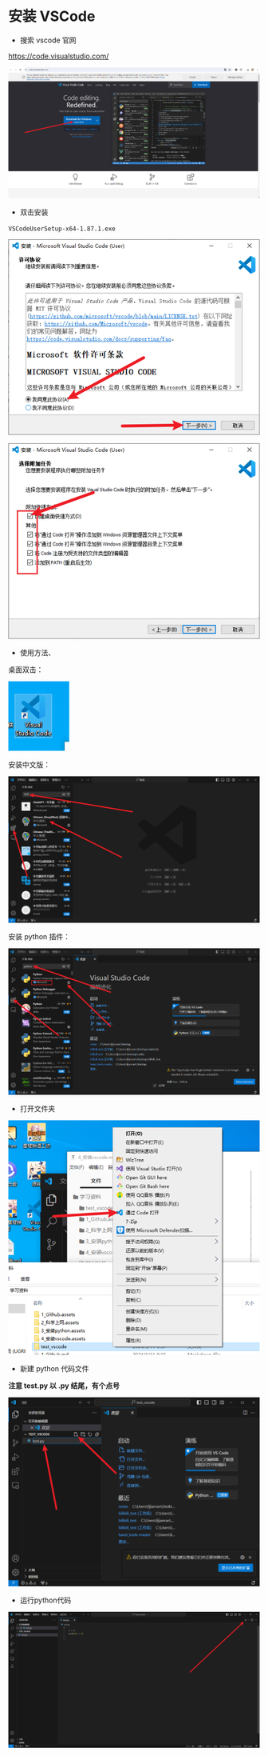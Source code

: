 # 安装 VSCode

- 搜索 vscode 官网

https://code.visualstudio.com/

![image-20240311095212715](./4_安装VSCode.assets/image-20240311095212715.png)

- 双击安装

`VSCodeUserSetup-x64-1.87.1.exe`

![image-20240311095300541](./4_安装VSCode.assets/image-20240311095300541.png)

![image-20240311095339193](./4_安装VSCode.assets/image-20240311095339193.png)



- 使用方法、

桌面双击：

![image-20240311095436186](./4_安装VSCode.assets/image-20240311095436186.png)

安装中文版：

![image-20240311095607129](./4_安装VSCode.assets/image-20240311095607129.png)

安装 python 插件：

![image-20240311095713958](./4_安装VSCode.assets/image-20240311095713958.png)

- 打开文件夹

![image-20240311095834569](./4_安装VSCode.assets/image-20240311095834569.png)

- 新建 python 代码文件

**注意 test.py 以 .py 结尾，有个点号**

![image-20240311095927890](./4_安装VSCode.assets/image-20240311095927890.png)

- 运行python代码

![image-20240311100059282](./4_安装VSCode.assets/image-20240311100059282.png)